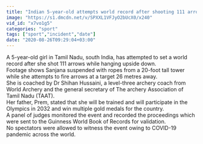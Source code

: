 ```yaml
---
title: "Indian 5-year-old attempts world record after shooting 111 arrows while hanging upside down"
image: "https://s1.dmcdn.net/v/SPXXL1VFJyO2bUcX0/x240"
vid_id: "x7vo1g5"
categories: "sport"
tags: ["sport","incident","date"]
date: "2020-08-26T09:29:04+03:00"
---
```

A 5-year-old girl in Tamil Nadu, south India, has attempted to set a world record after she shot 111 arrows while hanging upside down.  <br>Footage shows Sanjana suspended with ropes from a 20-foot tall tower while she attempts to fire arrows at a target 26 metres away.  <br>She is coached by Dr Shihan Hussaini, a level-three archery coach from World Archery and the general secretary of The archery Association of Tamil Nadu (TAAT).  <br>Her father, Prem, stated that she will be trained and will participate in the Olympics in 2032 and win multiple gold medals for the country.  <br>A panel of judges monitored the event and recorded the proceedings which were sent to the Guinness World Book of Records for validation.  <br>No spectators were allowed to witness the event owing to COVID-19 pandemic across the world.
